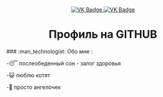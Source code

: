 <div id="badges" align ="center">
  <a href="https://vk.com/goryachiy_doshik">
    <img src = "https://img.shields.io/badge/VK-blue?style=for-the-badge&logo=VK&logoColor=white" alt="VK Badge"/>
  </a>  
    <a href="https://mail.google.com/mail/u/0/#inbox">
    <img src = "https://img.shields.io/badge/EMAIL-red?style=for-the-badge&logo=Gmail&logoColor=white" alt="VK Badge"/>
     </a>
  </div>
  <div id="viewprof" align ="center">
    <img src = "https://komarev.com/ghpvc/?username=JatPack&style=flat-square&color=blue" alt=""/>
  </div>
<div id="heythere" align ="center">
<h1> Профиль на GITHUB </h1>
</div>
### :man_technologist: Обо мне :

-:sleeping: послеобеденный сон - залог здоровья

-:smiley_cat: люблю котят

-:angel: просто ангелочек
